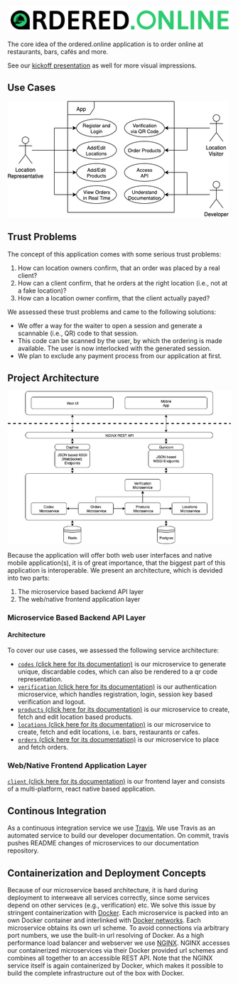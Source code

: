 ![header icon](/assets/header-dark-background.jpg)

The core idea of the ordered.online application is to order online at restaurants, bars, cafés and more.

See our [kickoff presentation](/kickoff.html) as well for more visual impressions.

## Use Cases
![use case diagram](/assets/use-cases.png)

## Trust Problems

The concept of this application comes with some serious trust problems:
1. How can location owners confirm, that an order was placed by a real client?
2. How can a client confirm, that he orders at the right location (i.e., not at a fake location)?
3. How can a location owner confirm, that the client actually payed?

We assessed these trust problems and came to the following solutions:
- We offer a way for the waiter to open a session and generate a scannable (i.e., QR) code to that session.
- This code can be scanned by the user, by which the ordering is made available. The user is now interlocked with the generated session.
- We plan to exclude any payment process from our application at first.

## Project Architecture

![architecture](/assets/project-architecture.png)

Because the application will offer both web user interfaces and native mobile application(s), it is of great importance, that the biggest part of this application is interoperable.
We present an architecture, which is devided into two parts:
1. The microservice based backend API layer
2. The web/native frontend application layer

### Microservice Based Backend API Layer

#### Architecture

To cover our use cases, we assessed the following service architecture:
- [`codes` (click here for its documentation)](codes.md) is our microservice to generate unique, discardable codes, which can also be rendered to a qr code representation.
- [`verification` (click here for its documentation)](verification.md) is our authentication microservice, which handles registration, login, session key based verification and logout.
- [`products` (click here for its documentation)](products.md) is our microservice to create, fetch and edit location based products.
- [`locations` (click here for its documentation)](locations.md) is our microservice to create, fetch and edit locations, i.e. bars, restaurants or cafes.
- [`orders` (click here for its documentation)](orders.md) is our microservice to place and fetch orders.

### Web/Native Frontend Application Layer

[`client` (click here for its documentation)](client.md) is our frontend layer and consists of a multi-platform, react native based application.


## Continous Integration

As a continuous integration service we use [Travis](https://travis-ci.org/). 
We use Travis as an automated service to build our developer documentation. On commit, travis pushes README changes of microservices to our documentation repository.


## Containerization and Deployment Concepts

Because of our microservice based architecture, it is hard during deployment to interweave all services correctly, since some services depend on other services (e.g., verification) etc. We solve this issue by stringent containerization with [Docker](https://docs.docker.com/). 
Each microservice is packed into an own Docker container and interlinked with [Docker networks](https://docs.docker.com/network/). Each microservice obtains its own url scheme. To avoid connections via arbitrary port numbers, we use the built-in url resolving of Docker.
As a high performance load balancer and webserver we use [NGINX](https://www.nginx.com/). NGINX accesses our containerized microservices via their Docker provided url schemes and combines all together to an accessible REST API. Note that the NGINX service itself is again containerized by Docker, which makes it possible to build the complete infrastructure out of the box with Docker.
